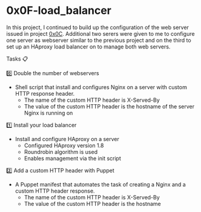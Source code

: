 # 0x0F-load_balancer

In this project, I continued to build up the configuration of the web server issued in project [0x0C](https://github.com/Yosef-S-A/alx-system_engineering-devops/tree/main/0x0C-web_server). Additional two serers were given to me to configure one server as webserver similar to the previous project and on the third to set up an HAproxy load balancer on to manage both web servers.

Tasks :clipboard:

:zero: Double the number of webservers

+ Shell script that install and configures Nginx on a server with custom HTTP response header.
  + The name of the custom HTTP header is X-Served-By
  + The value of the custom HTTP header is the hostname of the server Nginx is running on

:one: Install your load balancer

+ Install and configure HAproxy on a server
  + Configured HAproxy version 1.8
  + Roundrobin algorithm is used
  + Enables management via the init script

:two: Add a custom HTTP header with Puppet

+ A Puppet manifest that automates the task of creating a Nginx and a custom HTTP header response.
  + The name of the custom HTTP header is X-Served-By
  + The value of the custom HTTP header is the hostname